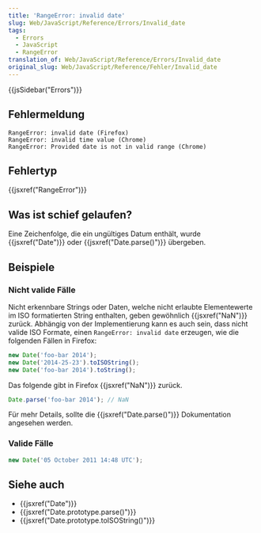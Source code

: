 ```yaml
---
title: 'RangeError: invalid date'
slug: Web/JavaScript/Reference/Errors/Invalid_date
tags:
  - Errors
  - JavaScript
  - RangeError
translation_of: Web/JavaScript/Reference/Errors/Invalid_date
original_slug: Web/JavaScript/Reference/Fehler/Invalid_date
---
```

{{jsSidebar("Errors")}}

## Fehlermeldung

    RangeError: invalid date (Firefox)
    RangeError: invalid time value (Chrome)
    RangeError: Provided date is not in valid range (Chrome)

## Fehlertyp

{{jsxref("RangeError")}}

## Was ist schief gelaufen?

Eine Zeichenfolge, die ein ungültiges Datum enthält, wurde {{jsxref("Date")}} oder {{jsxref("Date.parse()")}} übergeben.

## Beispiele

### Nicht valide Fälle

Nicht erkennbare Strings oder Daten, welche nicht erlaubte Elementewerte im ISO formatierten String enthalten, geben gewöhnlich {{jsxref("NaN")}} zurück. Abhängig von der Implementierung kann es auch sein, dass nicht valide ISO Formate, einen `RangeError: invalid date` erzeugen, wie die folgenden Fällen in Firefox:

```js example-bad
new Date('foo-bar 2014');
new Date('2014-25-23').toISOString();
new Date('foo-bar 2014').toString();
```

Das folgende gibt in Firefox {{jsxref("NaN")}} zurück.

```js example-bad
Date.parse('foo-bar 2014'); // NaN
```

Für mehr Details, sollte die {{jsxref("Date.parse()")}} Dokumentation angesehen werden.

### Valide Fälle

```js example-good
new Date('05 October 2011 14:48 UTC');
```

## Siehe auch

- {{jsxref("Date")}}
- {{jsxref("Date.prototype.parse()")}}
- {{jsxref("Date.prototype.toISOString()")}}
